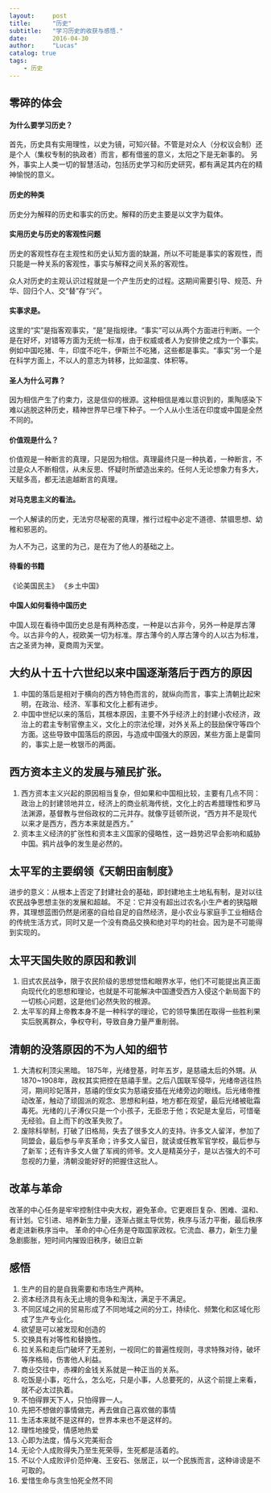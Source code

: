```yaml
---
layout:     post
title:      "历史"
subtitle:   "学习历史的收获与感悟."
date:       2016-04-30
author:     "Lucas"
catalog: true
tags:
    - 历史
---
```

## 零碎的体会

#### 为什么要学习历史？
首先，历史具有实用理性，以史为镜，可知兴替。不管是对众人（分权议会制）还是个人（集权专制的执政者）而言，都有借鉴的意义，太阳之下是无新事的。
另外，事实上人类一切的智慧活动，包括历史学习和历史研究，都有满足其内在的精神愉悦的意义。

#### 历史的种类
历史分为解释的历史和事实的历史。解释的历史主要是以文字为载体。

#### 实用历史与历史的客观性问题
历史的客观性存在主观性和历史认知方面的缺漏，所以不可能是事实的客观性，而只能是一种关系的客观性，事实与解释之间关系的客观性。

众人对历史的主观认识过程就是一个产生历史的过程。这期间需要引导、规范、升华、回归个人、交“替”存“兴”。

#### 实事求是。
这里的“实”是指客观事实，“是”是指规律。“事实”可以从两个方面进行判断。一个是在好坏，对错等方面为无统一标准，由于权威或者人为安排使之成为一个事实。例如中国吃猪、牛，印度不吃牛，伊斯兰不吃猪，这些都是事实。“事实”另一个是在科学方面上，不以人的意志为转移，比如温度、体积等。

#### 圣人为什么可靠？
因为相信产生了约束力，这是信仰的根源。这种相信是难以意识到的，熏陶感染下难以逃脱这种历史，精神世界早已埋下种子。一个人从小生活在印度或中国是全然不同的。

#### 价值观是什么？
价值观是一种断言的真理，只是因为相信。真理最终只是一种执着，一种断言，不过是众人不断相信，从未反思、怀疑时所塑造出来的。任何人无论想象力有多大，天赋多高，都无法逾越断言的真理。

#### 对马克思主义的看法。
一个人解读的历史，无法穷尽秘密的真理，推行过程中必定不道德、禁锢思想、幼稚和邪恶的。

为人不为己，这里的为己，是在为了他人的基础之上。

#### 待看的书籍
《论美国民主》
《乡土中国》

#### 中国人如何看待中国历史
中国人现在看待中国历史总是有两种态度，一种是以古非今，另外一种是厚古薄今。以古非今的人，视欧美一切为标准。厚古薄今的人厚古薄今的人以古为标准，古之圣贤为神，夏商周为天堂。

## 大约从十五十六世纪以来中国逐渐落后于西方的原因
1. 中国的落后是相对于横向的西方特色而言的，就纵向而言，事实上清朝比起宋明，在政治、经济、军事和文化上都有进步。
2. 中国中世纪以来的落后，其根本原因，主要不外乎经济上的封建小农经济，政治上的君主专制官僚主义，文化上的宗法伦理，对外关系上的鼓励保守等四个方面。这些导致中国落后的原因，与造成中国强大的原因，某些方面上是雷同的，事实上是一枚银币的两面。

## 西方资本主义的发展与殖民扩张。
1. 西方资本主义兴起的原因相当复杂，但如果和中国相比较，主要有几点不同：政治上的封建领地并立，经济上的商业航海传统，文化上的古希腊理性和罗马法渊源，基督教与世俗政权的二元并存。就像亨廷顿所说，“西方并不是现代以来才是西方，西方本来就是西方。”
2. 资本主义经济的扩张性和资本主义国家的侵略性，这一趋势迟早会影响和威胁中国。鸦片战争的发生是必然的。



## 太平军的主要纲领《天朝田亩制度》
进步的意义：从根本上否定了封建社会的基础，即封建地主土地私有制，是对以往农民战争思想主张的发展和超越。
不足：它并没有超出过农名小生产者的狭隘眼界，其理想蓝图仍然是闭塞的自给自足的自然经济，是小农业与家庭手工业相结合的传统生活方式，同时又是一个没有商品交换和绝对平均的社会。因为是不可能得到实现的。

## 太平天国失败的原因和教训
1. 旧式农民战争，限于农民阶级的思想觉悟和眼界水平，他们不可能提出真正面向现代化的思想和理论，也就是不可能解决中国遭受西方入侵这个新局面下的一切核心问题，这是他们必然失败的根源。
2. 太平军的拜上帝教本身不是一种科学的理论，它的领导集团在取得一些胜利果实后脱离群众，争权夺利，导致自身力量严重削弱。



## 清朝的没落原因的不为人知的细节
1. 大清权利顶尖黑暗。
1875年，光绪登基，时年五岁，是慈禧太后的外甥。从1870~1908年，政权其实把控在慈禧手里。之后八国联军侵华，光绪帝逃往热河，期间珍妃落井，慈禧的侄女实为慈禧安插在光绪旁边的眼线。后光绪帝推动改革，触动了顽固派的观念、思想和利益，地方都在观望，最后光绪被砒霜毒死。光绪的儿子溥仪只是一个小孩子，无臣忠于他；农妃是太皇后，可惜毫无经验。自上而下的改革失败了。
2. 废除科举制，打破了旧格局，失去了很多文人的支持。许多文人留洋，参加了同盟会，最后参与辛亥革命；许多文人留日，就读或任教军官学校，最后参与了新军；还有许多文人做了军阀的师爷。文人是精英分子，是以古强大的不可忽视的力量，清朝没能好好的把握住这批人。

## 改革与革命
改革的中心任务是牢牢控制住中央大权，避免革命。它更艰巨复杂、困难、温和、有计划。它引进、培养新生力量，逐渐占据主导优势，秩序与活力平衡，最后秩序者走进新秩序当中。
革命的中心任务是夺取国家政权。它流血、暴力，新生力量急剧膨胀，短时间内摧毁旧秩序，破旧立新

## 感悟
1. 生产的目的是自我需要和市场生产两种。
2. 资本经济具有永无止境的竞争和淘汰，满足于不满足。
3. 不同区域之间的贸易形成了不同地域之间的分工，持续化、频繁化和区域化形成了生产专业化。
4. 欲望是可以被发现和创造的
5. 交换具有对等性和替换性。
6. 拉关系和走后门破坏了无差别，一视同仁的普遍性规则，寻求特殊对待，破坏等序格局，伤害他人利益。
7. 商业交往中，赤裸的金钱关系就是一种正当的关系。
8. 吃饭是小事，吃什么，怎么吃，只是小事，人总要死的，从这个前提上来看，就不必太过执着。
9. 不怕得罪天下人，只怕得罪一人。
10. 先把不想做的事情做完，再去做自己喜欢做的事情
11. 生活本来就不是这样的，世界本来也不是这样的。
12. 理性地接受，情感地热爱
13. 心即为法度，情与义完美衔合
14. 无论个人成败得失乃至生死荣辱，生死都是活着的。
15. 不以个人成败评价范仲淹、王安石、张居正，以一个民族而言，这种诽谤是不可取的。
16. 爱惜生命与贪生怕死全然不同
